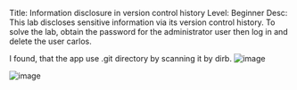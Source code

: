 Title: Information disclosure in version control history
Level: Beginner
Desc: This lab discloses sensitive information via its version control history. To solve the lab, obtain the password for the administrator user then log in and delete the user carlos. 

I found, that the app use .git directory by scanning it by dirb.
![image](https://github.com/user-attachments/assets/f67a2e81-dc10-4c8c-8561-647212f6110e)


![image](https://github.com/user-attachments/assets/003d6fc1-7628-49e5-8ae6-a536ed408912)



